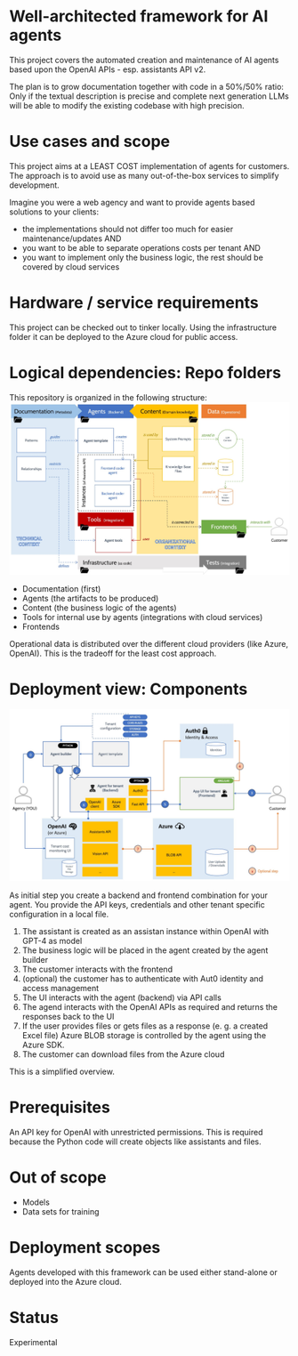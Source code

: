 # Well-architected framework for AI agents

This project covers the automated creation and maintenance of AI agents based upon the OpenAI APIs - esp. assistants API v2.

The plan is to grow documentation together with code in a 50%/50% ratio: Only if the textual description is precise and complete next generation LLMs will be able to modify the existing codebase with high precision.

# Use cases and scope
This project aims at a LEAST COST implementation of agents for customers. The approach is to avoid use as many out-of-the-box services to simplify development.

Imagine you were a web agency and want to provide agents based solutions to your clients: 
* the implementations should not differ too much for easier maintenance/updates AND 
* you want to be able to separate operations costs per tenant AND
* you want to implement only the business logic, the rest should be covered by cloud services

# Hardware / service requirements
This project can be checked out to tinker locally. Using the infrastructure folder it can be deployed to the Azure cloud for public access.

# Logical dependencies: Repo folders
This repository is organized in the following structure:
![Diagram](./img/repo-structure.jpg)

* Documentation (first)
* Agents (the artifacts to be produced)
* Content (the business logic of the agents)
* Tools for internal use by agents (integrations with cloud services)
* Frontends

Operational data is distributed over the different cloud providers (like Azure, OpenAI). This is the tradeoff for the least cost approach. 

# Deployment view: Components
![Diagram](./img/deployment-structure.jpg)

As initial step you create a backend and frontend combination for your agent. You provide the API keys,
credentials and other tenant specific configuration in a local file.

1. The assistant is created as an assistan instance within OpenAI with GPT-4 as model
2. The business logic will be placed in the agent created by the agent builder
3. The customer interacts with the frontend
4. (optional) the customer has to authenticate with Aut0 identity and access management
5. The UI interacts with the agent (backend) via API calls
6. The agend interacts with the OpenAI APIs as required and returns the responses back to the UI
7. If the user provides files or gets files as a response (e. g. a created Excel file) Azure BLOB storage is controlled by the agent using the Azure SDK. 
8. The customer can download files from the Azure cloud 

This is a simplified overview.

# Prerequisites
An API key for OpenAI with unrestricted permissions. This is required because the Python code will create objects like assistants and files.

# Out of scope

* Models
* Data sets for training

# Deployment scopes
Agents developed with this framework can be used either stand-alone or deployed into the Azure cloud.

# Status
Experimental
